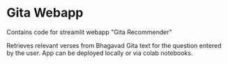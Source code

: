 
# Gita Webapp

Contains code for streamlit webapp "Gita Recommender"

Retrieves relevant verses from Bhagavad Gita text for the question entered by the user.
App can be deployed locally or via colab notebooks.
